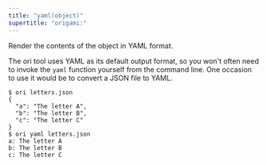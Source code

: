 ```yaml
---
title: "yaml(object)"
supertitle: "origami:"
---
```


Render the contents of the object in YAML format.

The ori tool uses YAML as its default output format, so you won't often need to invoke the `yaml` function yourself from the command line. One occasion to use it would be to convert a JSON file to YAML.

```console assert: true, path: files
$ ori letters.json
{
  "a": "The letter A",
  "b": "The letter B",
  "c": "The letter C"
}
$ ori yaml letters.json
a: The letter A
b: The letter B
c: The letter C
```
